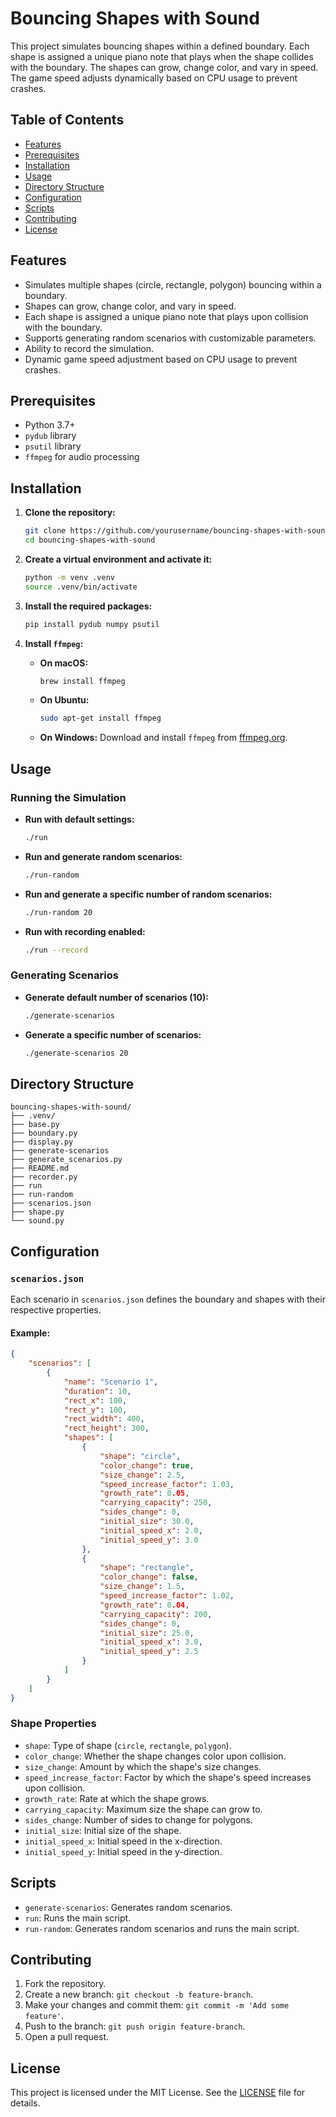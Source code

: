 # Bouncing Shapes with Sound

This project simulates bouncing shapes within a defined boundary. Each shape is assigned a unique piano note that plays when the shape collides with the boundary. The shapes can grow, change color, and vary in speed. The game speed adjusts dynamically based on CPU usage to prevent crashes.

## Table of Contents

- [Features](#features)
- [Prerequisites](#prerequisites)
- [Installation](#installation)
- [Usage](#usage)
- [Directory Structure](#directory-structure)
- [Configuration](#configuration)
- [Scripts](#scripts)
- [Contributing](#contributing)
- [License](#license)

## Features

- Simulates multiple shapes (circle, rectangle, polygon) bouncing within a boundary.
- Shapes can grow, change color, and vary in speed.
- Each shape is assigned a unique piano note that plays upon collision with the boundary.
- Supports generating random scenarios with customizable parameters.
- Ability to record the simulation.
- Dynamic game speed adjustment based on CPU usage to prevent crashes.

## Prerequisites

- Python 3.7+
- `pydub` library
- `psutil` library
- `ffmpeg` for audio processing

## Installation

1. **Clone the repository:**

    ```bash
    git clone https://github.com/yourusername/bouncing-shapes-with-sound.git
    cd bouncing-shapes-with-sound
    ```

2. **Create a virtual environment and activate it:**

    ```bash
    python -m venv .venv
    source .venv/bin/activate
    ```

3. **Install the required packages:**

    ```bash
    pip install pydub numpy psutil
    ```

4. **Install `ffmpeg`:**
    - **On macOS:**
      ```bash
      brew install ffmpeg
      ```
    - **On Ubuntu:**
      ```bash
      sudo apt-get install ffmpeg
      ```
    - **On Windows:**
      Download and install `ffmpeg` from [ffmpeg.org](https://ffmpeg.org/download.html).

## Usage

### Running the Simulation

- **Run with default settings:**

    ```bash
    ./run
    ```

- **Run and generate random scenarios:**

    ```bash
    ./run-random
    ```

- **Run and generate a specific number of random scenarios:**

    ```bash
    ./run-random 20
    ```

- **Run with recording enabled:**

    ```bash
    ./run --record
    ```

### Generating Scenarios

- **Generate default number of scenarios (10):**

    ```bash
    ./generate-scenarios
    ```

- **Generate a specific number of scenarios:**

    ```bash
    ./generate-scenarios 20
    ```

## Directory Structure

```
bouncing-shapes-with-sound/
├── .venv/
├── base.py
├── boundary.py
├── display.py
├── generate-scenarios
├── generate_scenarios.py
├── README.md
├── recorder.py
├── run
├── run-random
├── scenarios.json
├── shape.py
└── sound.py
```

## Configuration

### `scenarios.json`

Each scenario in `scenarios.json` defines the boundary and shapes with their respective properties.

#### Example:

```json
{
    "scenarios": [
        {
            "name": "Scenario 1",
            "duration": 10,
            "rect_x": 100,
            "rect_y": 100,
            "rect_width": 400,
            "rect_height": 300,
            "shapes": [
                {
                    "shape": "circle",
                    "color_change": true,
                    "size_change": 2.5,
                    "speed_increase_factor": 1.03,
                    "growth_rate": 0.05,
                    "carrying_capacity": 250,
                    "sides_change": 0,
                    "initial_size": 30.0,
                    "initial_speed_x": 2.0,
                    "initial_speed_y": 3.0
                },
                {
                    "shape": "rectangle",
                    "color_change": false,
                    "size_change": 1.5,
                    "speed_increase_factor": 1.02,
                    "growth_rate": 0.04,
                    "carrying_capacity": 200,
                    "sides_change": 0,
                    "initial_size": 25.0,
                    "initial_speed_x": 3.0,
                    "initial_speed_y": 2.5
                }
            ]
        }
    ]
}
```

### Shape Properties

- `shape`: Type of shape (`circle`, `rectangle`, `polygon`).
- `color_change`: Whether the shape changes color upon collision.
- `size_change`: Amount by which the shape's size changes.
- `speed_increase_factor`: Factor by which the shape's speed increases upon collision.
- `growth_rate`: Rate at which the shape grows.
- `carrying_capacity`: Maximum size the shape can grow to.
- `sides_change`: Number of sides to change for polygons.
- `initial_size`: Initial size of the shape.
- `initial_speed_x`: Initial speed in the x-direction.
- `initial_speed_y`: Initial speed in the y-direction.

## Scripts

- `generate-scenarios`: Generates random scenarios.
- `run`: Runs the main script.
- `run-random`: Generates random scenarios and runs the main script.

## Contributing

1. Fork the repository.
2. Create a new branch: `git checkout -b feature-branch`.
3. Make your changes and commit them: `git commit -m 'Add some feature'`.
4. Push to the branch: `git push origin feature-branch`.
5. Open a pull request.

## License

This project is licensed under the MIT License. See the [LICENSE](LICENSE) file for details.
